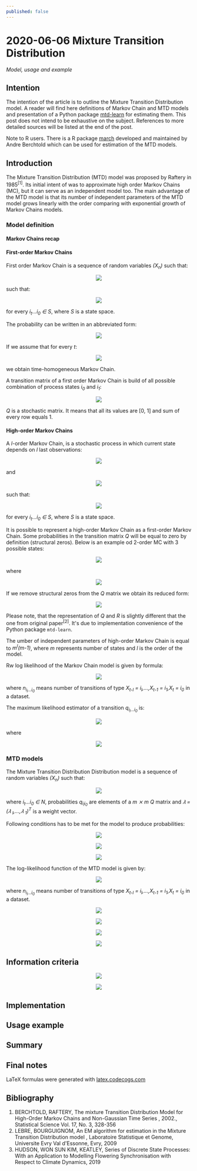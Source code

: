 ```yaml
---
published: false
---
```

# 2020-06-06 Mixture Transition Distribution
_Model, usage and example_

## Intention

The intention of the article is to outline the Mixture Transition Distribution model.
A reader will find here definitions of Markov Chain and MTD models and presentation of a Python package 
[mtd-learn](https://github.com/PiotrekGa/mtd-learn) for estimating them. This post does not intend to be 
exhaustive on the subject. References to more detailed sources will be listed at the end of the post.


Note to R users. There is a R package [march](https://cran.r-project.org/web/packages/march/) developed and
maintained by Andre Berchtold which can be used for estimation of the MTD models.

## Introduction

The Mixture Transition Distribution (MTD) model was proposed by Raftery in 1985<sup>[1]</sup>. Its initial intent of 
was to approximate high order Markov Chains (MC), but it can serve as an independent model too. The main advantage of 
the MTD model is that its number of independent parameters of the MTD model grows linearly with the order comparing with 
exponential growth of Markov Chains models.


### Model definition

#### Markov Chains recap

#### First-order Markov Chains

First order Markov Chain is a sequence of random variables _(X<sub>n</sub>)_ such that:

<p align="center">
  <img src="https://github.com/PiotrekGa/PiotrekGa.github.io/blob/master/images/CodeCogsEqn.png">
</p>

such that:

<p align="center">
  <img src="https://github.com/PiotrekGa/PiotrekGa.github.io/blob/master/images/CodeCogsEqn1.png">
</p>

for every _i<sub>t</sub>...i<sub>0</sub> ∈ S_, where _S_ is a state space.

The probability can be written in an abbreviated form:

<p align="center">
  <img src="https://github.com/PiotrekGa/PiotrekGa.github.io/blob/master/images/CodeCogsEqn3.png">
</p>

If we assume that for every _t_:

<p align="center">
  <img src="https://github.com/PiotrekGa/PiotrekGa.github.io/blob/master/images/CodeCogsEqn4.png">
</p>

we obtain time-homogeneous Markov Chain.

A transition matrix of a first order Markov Chain is build of all possible combination of process states _i<sub>0</sub>_
and _i<sub>1</sub>_: 

<p align="center">
  <img src="https://github.com/PiotrekGa/PiotrekGa.github.io/blob/master/images/CodeCogsEqn5.png">
</p>

_Q_ is a stochastic matrix. It means that all its values are [0, 1] and sum of every row equals 1.

#### High-order Markov Chains

A _l_-order Markov Chain, is a stochastic process in which current state depends on _l_ last observations:

<p align="center">
  <img src="https://github.com/PiotrekGa/PiotrekGa.github.io/blob/master/images/CodeCogsEqn6.png">
</p>

and

<p align="center">
  <img src="https://github.com/PiotrekGa/PiotrekGa.github.io/blob/master/images/CodeCogsEqn7.png">
</p>

such that:

<p align="center">
  <img src="https://github.com/PiotrekGa/PiotrekGa.github.io/blob/master/images/CodeCogsEqn8.png">
</p>

for every _i<sub>t</sub>...i<sub>0</sub> ∈ S_, where _S_ is a state space.


It is possible to represent a high-order Markov Chain as a first-order Markov Chain. Some probabilities in the 
transition matrix _Q_ will be equal to zero by definition (structural zeros). 
Below is an example od 2-order MC with 3 possible states:

<p align="center">
  <img src="https://github.com/PiotrekGa/PiotrekGa.github.io/blob/master/images/CodeCogsEqn9.png">
</p>

where

<p align="center">
  <img src="https://github.com/PiotrekGa/PiotrekGa.github.io/blob/master/images/CodeCogsEqn10.png">
</p>

If we remove structural zeros from the _Q_ matrix we obtain its reduced form:

<p align="center">
  <img src="https://github.com/PiotrekGa/PiotrekGa.github.io/blob/master/images/CodeCogsEqn11.png">
</p>

Please note, that the representation of _Q_ and _R_ is slightly different that the one from original paper<sup>[2]</sup>. 
It's due to implementation convenience of the Python package `mtd-learn`.

The umber of independent parameters of high-order Markov Chain is equal to _m<sup>l</sup>(m-1)_, where _m_ represents
number of states and _l_ is the order of the model.

Rw log likelihood of the Markov Chain model is given by formula:

<p align="center">
  <img src="https://github.com/PiotrekGa/PiotrekGa.github.io/blob/master/images/CodeCogsEqn19.png">
</p>

where _n<sub>i<sub>l</sub>...i<sub>0</sub></sub>_ means number of transitions of type 
_X<sub>t-l</sub> = i<sub>l</sub>,...,X<sub>t-1</sub> = i<sub>1</sub>,X<sub>t</sub> = i<sub>0</sub>_ in a dataset.

The maximum likelihood estimator of a transition _q<sub>i<sub>l</sub>...i<sub>0</sub></sub>_ is:

<p align="center">
  <img src="https://github.com/PiotrekGa/PiotrekGa.github.io/blob/master/images/CodeCogsEqn20.png">
</p>

where 

<p align="center">
  <img src="https://github.com/PiotrekGa/PiotrekGa.github.io/blob/master/images/CodeCogsEqn21.png">
</p>

### MTD models

The Mixture Transition Distribution Distribution model is a sequence of random variables _(X<sub>n</sub>)_ such that:

<p align="center">
  <img src="https://github.com/PiotrekGa/PiotrekGa.github.io/blob/master/images/CodeCogsEqn12.png">
</p>

where _i<sub>t</sub>...i<sub>0</sub> ∈ N_, probabilities _q<sub>i<sub>l</sub>i<sub>0</sub></sub>_ are elements of a
_m ⨯ m Q_ matrix and _𝜆  = (𝜆 <sub>l</sub>,...,𝜆 <sub>1</sub>)<sup>T</sup>_ is a weight vector.

Following conditions has to be met for the model to produce probabilities:

<p align="center">
  <img src="https://github.com/PiotrekGa/PiotrekGa.github.io/blob/master/images/CodeCogsEqn13.png">
</p>


<p align="center">
  <img src="https://github.com/PiotrekGa/PiotrekGa.github.io/blob/master/images/CodeCogsEqn14.png">
</p>


<p align="center">
  <img src="https://github.com/PiotrekGa/PiotrekGa.github.io/blob/master/images/CodeCogsEqn15.png">
</p>

The log-likelihood function of the MTD model is given by:

<p align="center">
  <img src="https://github.com/PiotrekGa/PiotrekGa.github.io/blob/master/images/CodeCogsEqn22.png">
</p>

where _n<sub>i<sub>l</sub>...i<sub>0</sub></sub>_ means number of transitions of type 
_X<sub>t-l</sub> = i<sub>l</sub>,...,X<sub>t-1</sub> = i<sub>1</sub>,X<sub>t</sub> = i<sub>0</sub>_ in a dataset.

<p align="center">
  <img src="https://github.com/PiotrekGa/PiotrekGa.github.io/blob/master/images/CodeCogsEqn16.png">
</p>


<p align="center">
  <img src="https://github.com/PiotrekGa/PiotrekGa.github.io/blob/master/images/CodeCogsEqn17.png">
</p>


<p align="center">
  <img src="https://github.com/PiotrekGa/PiotrekGa.github.io/blob/master/images/CodeCogsEqn18.png">
</p>

<p align="center">
  <img src="https://github.com/PiotrekGa/PiotrekGa.github.io/blob/master/images/CodeCogsEqn23.png">
</p>

## Information criteria

<p align="center">
  <img src="https://github.com/PiotrekGa/PiotrekGa.github.io/blob/master/images/CodeCogsEqn24.png">
</p>

<p align="center">
  <img src="https://github.com/PiotrekGa/PiotrekGa.github.io/blob/master/images/CodeCogsEqn25.png">
</p>

## Implementation

## Usage example

## Summary

## Final notes
LaTeX formulas were generated with [latex.codecogs.com](https://www.codecogs.com/latex/eqneditor.php)

## Bibliography
1. BERCHTOLD, RAFTERY, The mixture Transition Distribution Model for High-Order Markov Chains
and Non-Gaussian Time Series , 2002., Statistical Science Vol. 17, No. 3, 328-356
2. LEBRE, BOURGUIGNOM, An EM algorithm for estimation in the Mixture Transition Distribution
model , Laboratoire Statistique et Genome, Universite Evry Val d'Essonne, Evry, 2009
3. HUDSON, WON SUN KIM, KEATLEY, Series of Discrete State Processes: With an Application to Modelling Flowering 
Synchronisation with Respect to Climate Dynamics, 2019